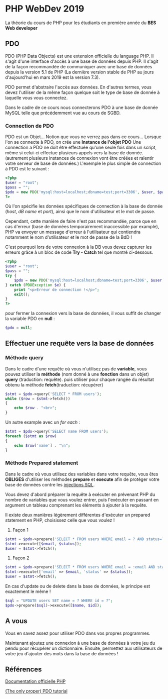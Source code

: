 # PHP WebDev 2019

La théorie du cours de PHP pour les étudiants en première année du **BES Web developer**

## PDO

PDO (PHP Data Objects) est une extension officielle du language PHP. Il s'agit d'une interface d'accès à une base de données depuis PHP. Il s'agit de la façon recommandée de communiquer avec une base de données depuis la version 5.1 de PHP (La dernière version stable de PHP au jours d'aujourd'hui en mars 2019 est la version 7.3).

PDO permet d'abstraire l'accès aux données. En d'autres termes, vous devez l'utiliser de la même façon quelque soit le type de base de donnée à laquelle vous vous connectez.

Dans le cadre de ce cours nous connecterons PDO à une base de donnée MySQL telle que précédemment vue au cours de SGBD.

### Connection de PDO

PDO est un Objet... Notion que vous ne verrez pas dans ce cours... Lorsque l'on se connecte à PDO, on crée une **Instance de l'objet PDO**
Une connection a PDO ne doit être effectuée qu'une seule fois dans un script, même si celui-ci effectue plusieurs appels vers la base de donnée. (autrement plusieurs instances de connexion vont être créées et ralentir votre serveur de base de données.)
L'exemple le plus simple de connection à PDO est le suivant :

```php
<?php
$user = "root";
$pass = "";
$pdo = new PDO('mysql:host=localhost;dbname=test;port=3306', $user, $pass);
?>
```

Où l'on spécifie les données spécifiques de connection à la base de donnée (_host_, _dB name_ et _port_), ainsi que le nom d'utilisateur et le mot de passe.

Cependant, cette manière de faire n'est pas recommandée, parce que en cas d'erreur (base de données temporairement inaccessible par example), PHP va envoyer un message d'erreur à l'utilisateur qui contiendra notamment le nom d'utilisateur et le mot de passe de la BdD !

C'est pourquoi lors de votre connexion à la DB vous devez capturer les erreurs grâce à un bloc de code **Try - Catch** tel que montré ci-dessous.

```php
<?php
$user = "root";
$pass = "";
try {
    $pdo = new PDO('mysql:host=localhost;dbname=test;port=3306', $user, $pass);
} catch (PDOException $e) {
    print "<p>Erreur de connection !</p>";
    exit();
}
?>
```

pour fermer la connexion vers la base de données, il vous suffit de changer la variable PDO en **null** :

```php
$pdo = null;
```

## Effectuer une requête vers la base de données

### Méthode query

Dans le cadre d'une requête où vous n'utilisez pas de **variable**, vous pouvez utiliser la **méthode** (nom donné à une **fonction** dans un objet) **query** (traduction: requête). puis utiliser pour chaque rangée du résultat obtenu la méthode **fetch**(traduction: récupérer)

```php
$stmt = $pdo->query('SELECT * FROM users');
while ($row = $stmt->fetch())
{
    echo $row . "<br>";
}
```

Un autre example avec un _for each_ :

```php
$stmt = $pdo->query('SELECT name FROM users');
foreach ($stmt as $row)
{
    echo $row['name'] . "\n";
}
```

### Méthode Prepared statement

Dans le cadre où vous utilisez des variables dans votre requête, vous êtes **OBLIGES** d'utiliser les méthodes **prepare** et **execute** afin de protéger votre base de données contre les [injections SQL](https://fr.wikipedia.org/wiki/Injection_SQL).

Vous devez d'abord préparer la requête à exécuter en prévenant PHP du nombre de variables que vous voulez entrer, puis l'exécuter en passant en argument un tableau comprenant les éléments à ajouter à la requête.

Il existe deux manières légèrement différentes d'exécuter un prepared statement en PHP, choisissez celle que vous voulez !

1. Façon 1

```php
$stmt = $pdo->prepare('SELECT * FROM users WHERE email = ? AND status=?');
$stmt->execute([$email, $status]);
$user = $stmt->fetch();
```

1. Façon 2

```php
$stmt = $pdo->prepare('SELECT * FROM users WHERE email = :email AND status=:status');
$stmt->execute(['email' => $email, 'status' => $status]);
$user = $stmt->fetch();
```

En cas d'update ou de delete dans la base de données, le principe est exactement le même !

```php
$sql = "UPDATE users SET name = ? WHERE id = ?";
$pdo->prepare($sql)->execute([$name, $id]);
```

## A vous

Vous en savez assez pour utiliser PDO dans vos propres programmes.

Maintenant ajoutez une connexion à une base de données à votre jeu du pendu pour récupérer un dictionnaire.
Ensuite, permettez aux utilisateurs de votre jeu d'ajouter des mots dans la base de données !

## Références

[Documentation officielle PHP](http://php.net/manual/fr/)

[(The only proper) PDO tutorial](https://phpdelusions.net/pdo)
